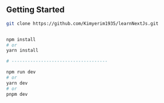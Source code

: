 ## Getting Started

```bash
git clone https://github.com/Kimyerim1935/learnNextJs.git
```


```bash

npm install
# or
yarn install

# ------------------------------------

npm run dev
# or
yarn dev
# or
pnpm dev
```

